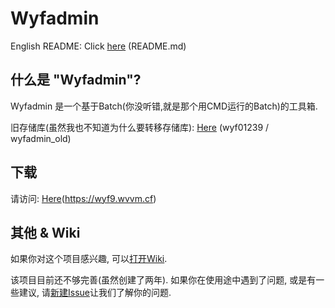 # Wyfadmin
English README: Click [here](README.md) (README.md)
## 什么是 "Wyfadmin"?
Wyfadmin 是一个基于Batch(你没听错,就是那个用CMD运行的Batch)的工具箱.

旧存储库(虽然我也不知道为什么要转移存储库): [Here](https://github.com/wyf01239/wyfadmin_old) (wyf01239 / wyfadmin_old)
## 下载
请访问: [Here](https://wyf9.wvvm.cf)(https://wyf9.wvvm.cf)
## 其他 & Wiki
如果你对这个项目感兴趣, 可以[打开Wiki](https://github.com/wyf01239/wyfadmin/wiki).

该项目目前还不够完善(虽然创建了两年). 如果你在使用途中遇到了问题, 或是有一些建议, 请[新建Issue](https://github.com/wyf01239/wyfadmin/issues/new)让我们了解你的问题.
